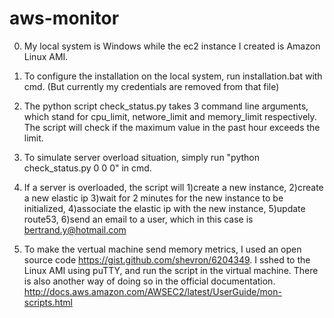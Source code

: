 # aws-monitor
0. My local system is Windows while the ec2 instance I created is Amazon Linux AMI.

1. To configure the installation on the local system, run installation.bat with cmd. (But currently my credentials are removed from that file)

2. The python script check_status.py takes 3 command line arguments, which stand for cpu_limit, networe_limit and memory_limit respectively. The script will check if the maximum value in the past hour exceeds the limit.
   
3. To simulate server overload situation, simply run "python check_status.py 0 0 0" in cmd.

4. If a server is overloaded, the script will 1)create a new instance, 2)create a new elastic ip 3)wait for 2 minutes for the new instance to be initialized, 4)associate the elastic ip with the new instance, 5)update route53, 6)send an email to a user, which in this case is bertrand.y@hotmail.com

5. To make the vertual machine send memory metrics, I used an open source code https://gist.github.com/shevron/6204349. I sshed to the Linux AMI using puTTY, and run the script in the virtual machine.
   There is also another way of doing so in the official documentation. http://docs.aws.amazon.com/AWSEC2/latest/UserGuide/mon-scripts.html

